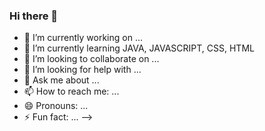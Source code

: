 ### Hi there 👋

- 🔭 I’m currently working on ...
- 🌱 I’m currently learning JAVA, JAVASCRIPT, CSS, HTML
- 👯 I’m looking to collaborate on ...
- 🤔 I’m looking for help with ...
- 💬 Ask me about ...
- 📫 How to reach me: ...
- 😄 Pronouns: ...
- ⚡ Fun fact: ...
-->
